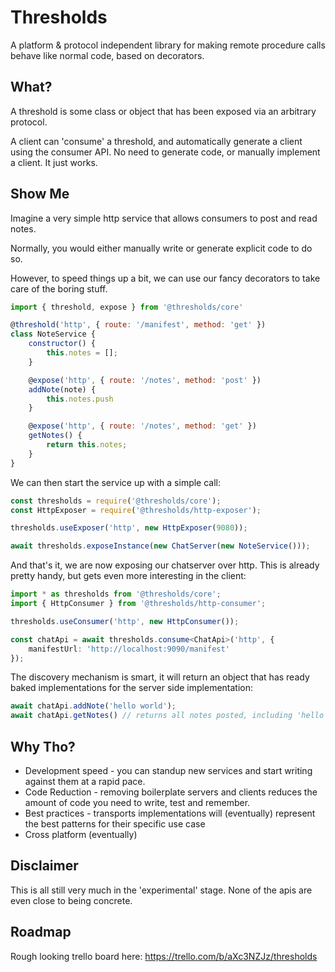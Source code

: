 # Thresholds

A platform & protocol independent library for making remote procedure calls behave like normal code, based on decorators.

## What?

A threshold is some class or object that has been exposed via an arbitrary protocol. 

A client can 'consume' a threshold, and automatically generate a client using the consumer API. No need to generate code, or manually implement a client. It just works.

## Show Me

Imagine a very simple http service that allows consumers to post and read notes.

Normally, you would either manually write or generate explicit code to do so.

However, to speed things up a bit, we can use our fancy decorators to take care of the boring stuff.

```js
import { threshold, expose } from '@thresholds/core'

@threshold('http', { route: '/manifest', method: 'get' })
class NoteService {
    constructor() {
        this.notes = [];
    }

    @expose('http', { route: '/notes', method: 'post' })
    addNote(note) {
        this.notes.push
    }

    @expose('http', { route: '/notes', method: 'get' })
    getNotes() {
        return this.notes;
    }
}
```

We can then start the service up with a simple call:

```js
const thresholds = require('@thresholds/core');
const HttpExposer = require('@thresholds/http-exposer');

thresholds.useExposer('http', new HttpExposer(9080));

await thresholds.exposeInstance(new ChatServer(new NoteService()));
```
And that's it, we are now exposing our chatserver over http. This is already pretty handy, but gets even more interesting in the client:

```ts
import * as thresholds from '@thresholds/core';
import { HttpConsumer } from '@thresholds/http-consumer';

thresholds.useConsumer('http', new HttpConsumer());

const chatApi = await thresholds.consume<ChatApi>('http', {
    manifestUrl: 'http://localhost:9090/manifest'
});
```

The discovery mechanism is smart, it will return an object that has ready baked implementations for the server side implementation:

```js
await chatApi.addNote('hello world');
await chatApi.getNotes() // returns all notes posted, including 'hello world'
```

## Why Tho?

* Development speed - you can standup new services and start writing against them at a rapid pace.
* Code Reduction - removing boilerplate servers and clients reduces the amount of code you need to write, test and remember.
* Best practices - transports implementations will (eventually) represent the best patterns for their specific use case
* Cross platform (eventually) 

## Disclaimer
This is all still very much in the 'experimental' stage. None of the apis are even close to being concrete.

## Roadmap 

Rough looking trello board here: https://trello.com/b/aXc3NZJz/thresholds

